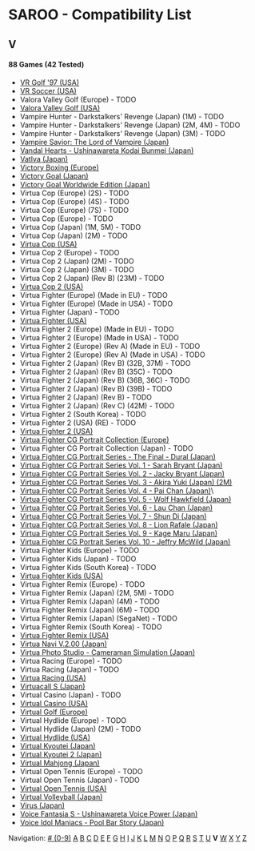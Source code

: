 # SAROO - Compatibility List

## V

#### 88 Games (42 Tested)

- [VR Golf '97 (USA)](../../../Regions/Retails/USA/T-12518H/01/README.md)
- [VR Soccer (USA)](../../../Regions/Retails/USA/T-12517H/01/README.md)
- Valora Valley Golf (Europe) - TODO
- [Valora Valley Golf (USA)](../../../Regions/Retails/USA/T-2303H/01/README.md)
- Vampire Hunter - Darkstalkers' Revenge (Japan) (1M) - TODO
- Vampire Hunter - Darkstalkers' Revenge (Japan) (2M, 4M) - TODO
- Vampire Hunter - Darkstalkers' Revenge (Japan) (3M) - TODO
- [Vampire Savior: The Lord of Vampire (Japan)](../../../Regions/Retails/Japan/T-1229G/01/README.md)
- [Vandal Hearts - Ushinawareta Kodai Bunmei (Japan)](../../../Regions/Retails/Japan/T-9526G/01/README.md)
- [Vatlva (Japan)](../../../Regions/Retails/Japan/T-31501G/01/README.md)
- [Victory Boxing (Europe)](../../../Regions/Retails/Europe/T-6005H-50/01/README.md)
- [Victory Goal (Japan)](../../../Regions/Retails/Japan/GS-9002/01/README.md)
- [Victory Goal Worldwide Edition (Japan)](../../../Regions/Retails/Japan/GS-9112/01/README.md)
- Virtua Cop (Europe) (2S) - TODO
- Virtua Cop (Europe) (4S) - TODO
- Virtua Cop (Europe) (7S) - TODO
- Virtua Cop (Europe) - TODO
- Virtua Cop (Japan) (1M, 5M) - TODO
- Virtua Cop (Japan) (2M) - TODO
- [Virtua Cop (USA)](../../../Regions/Retails/USA/MK-81015/01/README.md)
- Virtua Cop 2 (Europe) - TODO
- Virtua Cop 2 (Japan) (2M) - TODO
- Virtua Cop 2 (Japan) (3M) - TODO
- Virtua Cop 2 (Japan) (Rev B) (23M) - TODO
- [Virtua Cop 2 (USA)](../../../Regions/Retails/USA/MK-81043/01/README.md)
- Virtua Fighter (Europe) (Made in EU) - TODO
- Virtua Fighter (Europe) (Made in USA) - TODO
- Virtua Fighter (Japan) - TODO
- [Virtua Fighter (USA)](../../../Regions/Retails/USA/T-4305G/01/README.md)
- Virtua Fighter 2 (Europe) (Made in EU) - TODO
- Virtua Fighter 2 (Europe) (Made in USA) - TODO
- Virtua Fighter 2 (Europe) (Rev A) (Made in EU) - TODO
- Virtua Fighter 2 (Europe) (Rev A) (Made in USA) - TODO
- Virtua Fighter 2 (Japan) (Rev B) (32B, 37M) - TODO
- Virtua Fighter 2 (Japan) (Rev B) (35C) - TODO
- Virtua Fighter 2 (Japan) (Rev B) (36B, 36C) - TODO
- Virtua Fighter 2 (Japan) (Rev B) (39B) - TODO
- Virtua Fighter 2 (Japan) (Rev B) - TODO
- Virtua Fighter 2 (Japan) (Rev C) (42M) - TODO
- Virtua Fighter 2 (South Korea) - TODO
- Virtua Fighter 2 (USA) (RE) - TODO
- [Virtua Fighter 2 (USA)](../../../Regions/Retails/USA/T-4305G/01/README.md)
- [Virtua Fighter CG Portrait Collection (Europe)](../../../Regions/Retails/Europe/610-6083/01/README.md)
- Virtua Fighter CG Portrait Collection (Japan) - TODO
- [Virtua Fighter CG Portrait Series - The Final - Dural (Japan)](../../../Regions/Retails/Japan/GS-9073/01/README.md)
- [Virtua Fighter CG Portrait Series Vol. 1 - Sarah Bryant (Japan)](../../../Regions/Retails/Japan/GS-9062/01/README.md)
- [Virtua Fighter CG Portrait Series Vol. 2 - Jacky Bryant (Japan)](../../../Regions/Retails/Japan/GS-9064/01/README.md)
- [Virtua Fighter CG Portrait Series Vol. 3 - Akira Yuki (Japan) (2M)](../../../Regions/Retails/Japan/GS-9065/01/README.md)
- [Virtua Fighter CG Portrait Series Vol. 4 - Pai Chan (Japan)](../../../Regions/Retails/Japan/GS-9066/01/README.md)\
- [Virtua Fighter CG Portrait Series Vol. 5 - Wolf Hawkfield (Japan)](../../../Regions/Retails/Japan/GS-9068/01/README.md)
- [Virtua Fighter CG Portrait Series Vol. 6 - Lau Chan (Japan)](../../../Regions/Retails/Japan/GS-9069/01/README.md)
- [Virtua Fighter CG Portrait Series Vol. 7 - Shun Di (Japan)](../../../Regions/Retails/Japan/GS-9070/01/README.md)
- [Virtua Fighter CG Portrait Series Vol. 8 - Lion Rafale (Japan)](../../../Regions/Retails/Japan/GS-9071/01/README.md)
- [Virtua Fighter CG Portrait Series Vol. 9 - Kage Maru (Japan)](../../../Regions/Retails/Japan/GS-9067/01/README.md)
- [Virtua Fighter CG Portrait Series Vol. 10 - Jeffry McWild (Japan)](../../../Regions/Retails/Japan/GS-9072/01/README.md)
- Virtua Fighter Kids (Europe) - TODO
- Virtua Fighter Kids (Japan) - TODO
- Virtua Fighter Kids (South Korea) - TODO
- [Virtua Fighter Kids (USA)](../../../Regions/Retails/USA/MK-81049/01/README.md)
- Virtua Fighter Remix (Europe) - TODO
- Virtua Fighter Remix (Japan) (2M, 5M) - TODO
- Virtua Fighter Remix (Japan) (4M) - TODO
- Virtua Fighter Remix (Japan) (6M) - TODO
- Virtua Fighter Remix (Japan) (SegaNet) - TODO
- Virtua Fighter Remix (South Korea) - TODO
- [Virtua Fighter Remix (USA)](../../../Regions/Retails/USA/MK-81023/01/README.md)
- [Virtua Navi V.2.00 (Japan)](../../../Regions/Retails/Japan/T-17809G/01/README.md)
- [Virtua Photo Studio - Cameraman Simulation (Japan)](../../../Regions/Retails/Japan/T-8103G/01/README.md)
- Virtua Racing (Europe) - TODO
- Virtua Racing (Japan) - TODO
- [Virtua Racing (USA)](../../../Regions/Retails/USA/T-4801H/01/README.md)
- [Virtuacall S (Japan)](../../../Regions/Retails/Japan/T-19718G/01/README.md)
- Virtual Casino (Japan) - TODO
- [Virtual Casino (USA)](../../../Regions/Retails/USA/T-31102H/01/README.md)
- [Virtual Golf (Europe)](../../../Regions/Retails/Europe/T-11506H50/01/README.md)
- Virtual Hydlide (Europe) - TODO
- Virtual Hydlide (Japan) (2M) - TODO
- [Virtual Hydlide (USA)](../../../Regions/Retails/USA/T-14401H/01/README.md)
- [Virtual Kyoutei (Japan)](../../../Regions/Retails/Japan/T-7101G/01/README.md)
- [Virtual Kyoutei 2 (Japan)](../../../Regions/Retails/Japan/T-7104G/01/README.md)
- [Virtual Mahjong (Japan)](../../../Regions/Retails/Japan/T-2206G/01/README.md)
- Virtual Open Tennis (Europe) - TODO
- Virtual Open Tennis (Japan) - TODO
- [Virtual Open Tennis (USA)](../../../Regions/Retails/USA/T-8129H/01/README.md)
- [Virtual Volleyball (Japan)](../../../Regions/Retails/Japan/T-15005G/01/README.md)
- [Virus (Japan)](../../../Regions/Retails/Japan/T-14304G/01/README.md)
- [Voice Fantasia S - Ushinawareta Voice Power (Japan)](../../../Regions/Retails/Japan/T-16706G/01/README.md)
- [Voice Idol Maniacs - Pool Bar Story (Japan)](../../../Regions/Retails/Japan/T-1312G/01/README.md)

Navigation:
[# (0-9)](./09.md) [A](./A.md) [B](./B.md) [C](./C.md) [D](./D.md) [E](./E.md) [F](./F.md) [G](./G.md) [H](./H.md) [I](./I.md) [J](./J.md) [K](./K.md) [L](./L.md) [M](./M.md) [N](./N.md) [O](./O.md) [P](./P.md) [Q](./Q.md) [R](./R.md) [S](./S.md) [T](./T.md) [U](./U.md) **V** [W](./W.md) [X](./X.md) [Y](./Y.md) [Z](./Z.md)
